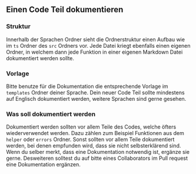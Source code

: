 ## Einen Code Teil dokumentieren

### Struktur

Innerhalb der Sprachen Ordner sieht die Ordnerstruktur einen Aufbau wie im `ts` Ordner des `src` Ordners vor. Jede Datei kriegt ebenfalls einen eigenen Ordner, in welchem dann jede Funktion in einer eigenen Markdown Datei dokumentiert werden sollte.

### Vorlage

Bitte benutze für die Dokumentation die entsprechende Vorlage im `templates` Ordner deiner Sprache. Dein neuer Code Teil sollte mindestens auf Englisch dokumentiert werden, weitere Sprachen sind gerne gesehen.

### Was soll dokumentiert werden

Dokumentiert werden sollten vor allem Teile des Codes, welche öfters wiederverwendet werden. Dazu zählen zum Beispiel Funktionen aus dem `helper` oder `errors` Ordner. Sonst sollten vor allem Teile dokumentiert werden, bei denen empfunden wird, dass sie nicht selbsterklärend sind. Wenn du selber merkt, dass eine Dokumentation notwendig ist, ergänze sie gerne. Desweiteren solltest du auf bitte eines Collaborators im Pull request eine Dokumentation ergänzen.
